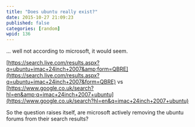 ```yaml
---
title: "Does ubuntu really exist?"
date: 2015-10-27 21:09:23
published: false
categories: [random]
wpid: 136
---
```


... well not according to microsoft, it would seem.

[https://search.live.com/results.aspx?q=ubuntu+imac+24inch+2007&amp;form=QBRE](https://search.live.com/results.aspx?q=ubuntu+imac+24inch+2007&form=QBRE) vs [https://www.google.co.uk/search?hl=en&amp;q=imac+24inch+2007+ubuntu](https://www.google.co.uk/search?hl=en&q=imac+24inch+2007+ubuntu)

So the question raises itself, are microsoft actively removing the ubuntu forums from their search results?